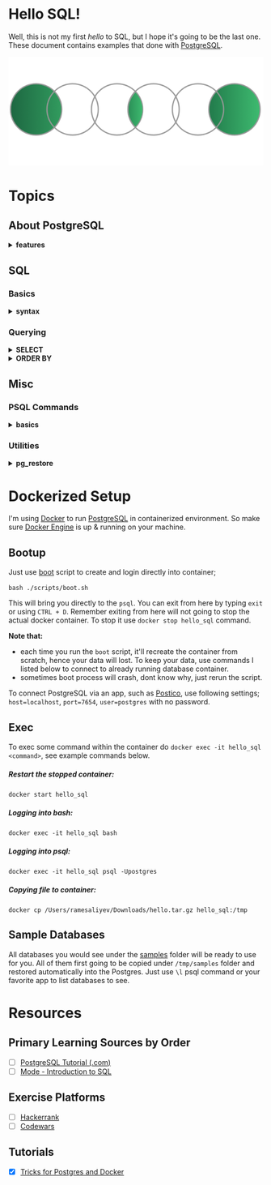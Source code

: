 # Hello SQL!

Well, this is not my first *hello* to SQL, but I hope it's going to be the last one.<br>
These document contains examples that done with [PostgreSQL](https://www.postgresql.org/).

![SQL Join Diagrams](./assets/sql_joins.png)

# Topics

## About PostgreSQL

<details><summary><strong>features</strong></summary><br>

- User-defined types
- Table inheritance
- Sophisticated locking mechanism
- Foreign key referential integrity
- Views, rules, subquery
- Nested transactions (savepoints)
- Multi-version concurrency control (MVCC)
- Asynchronous replication
- Tablespaces
- Point-in-time recovery

</details>

## SQL

### Basics

<details><summary><strong>syntax</strong></summary><br>

- SQL language is **case insensitive**. By convention, SQL keywords are used in uppercase to make the code easier to read.
- You may notice semicolons (;) at the end of the SQL queries. The semicolon is not a part of the SQL statement. It is used to signal PostgreSQL the end of an SQL statement. The semicolon is also used to separate two SQL statements.

</details>

### Querying

<details><summary><strong>SELECT</strong></summary><br>

**`SELECT`** is being used to query data from tables.

##### Clauses:
- **`DISTINCT`**
  - select distinct rows
- **`ORDER BY`**
  - sort rows
- **`WHERE`**
  - filter rows
- **`LIMIT`** or **`FETCH`**
  - select a subset of rows
- **`GROUP BY`**
  - group rows into groups
- **`HAVING`**
  - filter groups
- **`INNER JOIN`**, **`LEFT JOIN`**, **`FULL OUTER JOIN`**, **`CROSS JOIN`**
  - join with other tables
- **`UNION`**, **`INTERSECT`**, **`EXCEPT`**
  - perform set operations

##### Syntax:

    SELECT
      select_list
    FROM
      table_name;

- `select_list`
  - can be a column or comma to separated list of columns
  - can contain expressions or literal values
  - `*` = select data from all the columns
    - it is not a good practice to use the asterisk because it will effect the size of data retrieved from database and may cause slowness.
    - it is a good practice to specify the column names explicitly
    - use the asterisk (*) shorthand only for the ad-hoc queries to examine the data

##### Examples:

    SELECT first_name FROM customer;

    SELECT first_name, last_name, email FROM customer;

    SELECT * FROM customer;

column alias

    SELECT first_name as name FROM customer;

    SELECT 5 * 3 AS result;

concatenation operator

    SELECT first_name || ' ' || last_name AS email FROM customer;

</details>
<details><summary><strong>ORDER BY</strong></summary><br>

**`ORDER BY`** is being used to sort the result set returned from the `SELECT` statement

##### Syntax:

    SELECT
      column_1,
      column_2
    FROM
      table_name
    ORDER BY
      column_1 [ASC | DESC],
      column_2 [ASC | DESC];

`ASC` option is the default

##### Examples:

    SELECT first_name, last_name FROM customer ORDER BY first_name ASC;

    SELECT first_name, last_name FROM customer ORDER BY first_name ASC, last_name DESC;

 sort rows by expressions

    SELECT first_name, LENGTH(first_name) len FROM customer
    ORDER BY LENGTH(first_name) DESC;

    /* or */

    SELECT first_name, LENGTH(first_name) len FROM customer
    ORDER BY len DESC;

</details>

## Misc

### PSQL Commands

<details><summary><strong>basics</strong></summary><br>

  - **`\?`** show help for psql commands
  - **`\l`** list databases
  - **`\h`** list available SQL commands
  - **`\h [NAME]`** help on syntax of SQL command

</details>

### Utilities

<details><summary><strong>pg_restore</strong></summary><br>

`pg_restore` restores a PostgreSQL database from an archive created by pg_dump.

To restore from a `.tar.gz` file, copy your file under the `/tmp` folder, and then;

    # extract the tar.gz
    tar xvzf hello.tar.gz

    # remember to create database
    CREATE DATABASE hello;

    # restore the database
    pg_restore -cv -U postgres -d hello /tmp/hello

</details>

# Dockerized Setup

I'm using [Docker](https://www.docker.com/) to run [PostgreSQL](https://www.postgresql.org/) in containerized environment. So make sure [Docker Engine](https://docs.docker.com/engine/install/) is up & running on your machine.

## Bootup

Just use [boot](./scripts/boot.sh) script to create and login directly into container;

    bash ./scripts/boot.sh

This will bring you directly to the `psql`. You can exit from here by typing `exit` or using `CTRL + D`. Remember exiting from here will not going to stop the actual docker container. To stop it use `docker stop hello_sql` command.

**Note that:**
- each time you run the `boot` script, it'll recreate the container from scratch, hence your data will lost. To keep your data, use commands I listed below to connect to already running database container.
- sometimes boot process will crash, dont know why, just rerun the script.

To connect PostgreSQL via an app, such as [Postico](https://eggerapps.at/postico/), use following settings; `host=localhost`, `port=7654`, `user=postgres` with no password.

## Exec

To exec some command within the container do `docker exec -it hello_sql <command>`, see example commands below.

##### Restart the stopped container:

    docker start hello_sql

##### Logging into bash:

    docker exec -it hello_sql bash

##### Logging into psql:

    docker exec -it hello_sql psql -Upostgres

##### Copying file to container:

    docker cp /Users/ramesaliyev/Downloads/hello.tar.gz hello_sql:/tmp

## Sample Databases

All databases you would see under the [samples](./samples/) folder will be ready to use for you. All of them first going to be copied under `/tmp/samples` folder and restored automatically into the Postgres. Just use `\l` psql command or your favorite app to list databases to see.

# Resources

## Primary Learning Sources by Order
- [ ] [PostgreSQL Tutorial (.com)](https://www.postgresqltutorial.com/)
- [ ] [Mode - Introduction to SQL](https://mode.com/sql-tutorial/introduction-to-sql/)

## Exercise Platforms
- [ ] [Hackerrank](https://www.hackerrank.com/domains/sql)
- [ ] [Codewars](https://www.codewars.com/)

## Tutorials
- [x] [Tricks for Postgres and Docker](https://martinheinz.dev/blog/3)